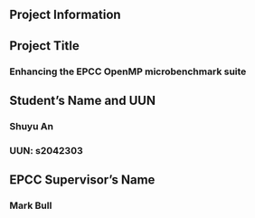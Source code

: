 ## Project Information

## Project Title
### Enhancing the EPCC OpenMP microbenchmark suite
## Student’s Name and UUN
### Shuyu An
### UUN: s2042303
## EPCC Supervisor’s Name
### Mark Bull
